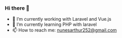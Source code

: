 ### Hi there 👋

- 🔭 I’m currently working with Laravel and Vue.js
- 🌱 I’m currently learning PHP with laravel
- 📫 How to reach me: nunesarthur252@gmail.com
 
